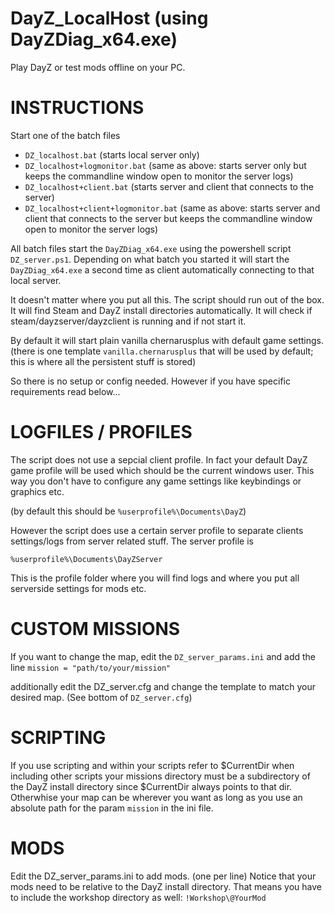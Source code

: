 # DayZ_LocalHost (using DayZDiag_x64.exe)
Play DayZ or test mods offline on your PC.

# INSTRUCTIONS
Start one of the batch files

- `DZ_localhost.bat` (starts local server only)
- `DZ_localhost+logmonitor.bat` (same as above: starts server only but keeps the commandline window open to monitor the server logs)
- `DZ_localhost+client.bat` (starts server and client that connects to the server)
- `DZ_localhost+client+logmonitor.bat` (same as above: starts server and client that connects to the server but keeps the commandline window open to monitor the server logs)

All batch files start the `DayZDiag_x64.exe` using the powershell script `DZ_server.ps1`.
Depending on what batch you started it will start the `DayZDiag_x64.exe` a second time as client automatically connecting to that local server.

It doesn't matter where you put all this.
The script should run out of the box. 
It will find Steam and DayZ install directories automatically.
It will check if steam/dayzserver/dayzclient is running and if not start it.

By default it will start plain vanilla chernarusplus with default game settings. (there is one template `vanilla.chernarusplus` that will be used by default; this is where all the persistent stuff is stored)

So there is no setup or config needed.
However if you have specific requirements read below...
 
# LOGFILES / PROFILES
The script does not use a sepcial client profile.
In fact your default DayZ game profile will be used which should be the current windows user.
This way you don't have to configure any game settings like keybindings or graphics etc.

(by default this should be `%userprofile%\Documents\DayZ`)

However the script does use a certain server profile to separate clients settings/logs from server related stuff.
The server profile is 

`%userprofile%\Documents\DayZServer`

This is the profile folder where you will find logs and where you put all serverside settings for mods etc.
 
# CUSTOM MISSIONS
If you want to change the map, edit the `DZ_server_params.ini` and add the line 
`mission = "path/to/your/mission"`
 
additionally edit the DZ_server.cfg and change the template to match your desired map. 
(See bottom of `DZ_server.cfg`)
 
# SCRIPTING
If you use scripting and within your scripts refer to $CurrentDir when including other scripts your missions directory must be a subdirectory of the DayZ install directory since $CurrentDir always points to that dir. Otherwhise your map can be wherever you want as long as you use an absolute path for the param `mission` in the ini file.
 
# MODS
Edit the DZ_server_params.ini to add mods. (one per line)
Notice that your mods need to be relative to the DayZ install directory.
That means you have to include the workshop directory as well: `!Workshop\@YourMod`

